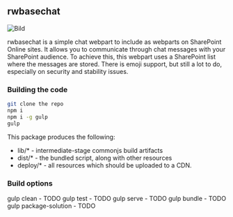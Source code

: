 ## rwbasechat

![Bild](https://www.rwetenkamp.de/screenshot.png)

rwbasechat is a simple chat webpart to include as webparts on SharePoint Online sites. It allows you to communicate through chat messages with your SharePoint audience.
To achieve this, this webpart uses a SharePoint list where the messages are stored. There is emoji support, but still a lot to do, especially on security and stability issues.

### Building the code

```bash
git clone the repo
npm i
npm i -g gulp
gulp
```

This package produces the following:

* lib/* - intermediate-stage commonjs build artifacts
* dist/* - the bundled script, along with other resources
* deploy/* - all resources which should be uploaded to a CDN.

### Build options

gulp clean - TODO
gulp test - TODO
gulp serve - TODO
gulp bundle - TODO
gulp package-solution - TODO
